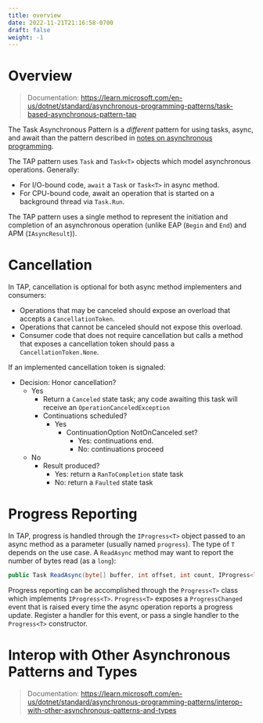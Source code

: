 ```yaml
---
title: overview
date: 2022-11-21T21:16:58-0700
draft: false
weight: -1
---
```


# Overview
> Documentation: https://learn.microsoft.com/en-us/dotnet/standard/asynchronous-programming-patterns/task-based-asynchronous-pattern-tap

The Task Asynchronous Pattern is a *different* pattern for using tasks, async, and await than the pattern described in [notes on asynchronous programming](../overview).

The TAP pattern uses `Task` and `Task<T>` objects which model asynchronous operations. Generally:
- For I/O-bound code, `await` a `Task` or `Task<T>` in async method.
- For CPU-bound code, await an operation that is started on a background thread via `Task.Run`.

The TAP pattern uses a single method to represent the initiation and completion of an asynchronous operation (unlike EAP (`Begin` and `End`) and APM (`IAsyncResult`)).

# Cancellation
In TAP, cancellation is optional for both async method implementers and consumers:
- Operations that may be canceled should expose an overload that accepts a `CancellationToken`. 
- Operations that cannot be canceled should not expose this overload.
- Consumer code that does not require cancellation but calls a method that exposes a cancellation token should pass a `CancellationToken.None`.

If an implemented cancellation token is signaled:
- Decision: Honor cancellation?
  - Yes
    - Return a `Canceled` state task; any code awaiting this task will receive an `OperationCanceledException`
    - Continuations scheduled?
      - Yes
        - ContinuationOption NotOnCanceled set?
          - Yes: continuations end.
          - No: continuations proceed
  - No
    - Result produced?
      - Yes: return a `RanToCompletion` state task
      - No: return a `Faulted` state task

# Progress Reporting
In TAP, progress is handled through the `IProgress<T>` object passed to an async method as a parameter (usually named `progress`). 
The type of `T` depends on the use case. A `ReadAsync` method may want to report the number of bytes read (as a `long`):
```cs
public Task ReadAsync(byte[] buffer, int offset, int count, IProgress<long> progress)
```

Progress reporting can be accomplished through the `Progress<T>` class which implements `IProgress<T>`. `Progress<T>` exposes a `ProgressChanged` event 
that is raised every time the async operation reports a progress update. Register a handler for this event, or pass a single handler to the `Progress<T>` constructor.

# Interop with Other Asynchronous Patterns and Types
> Documentation: https://learn.microsoft.com/en-us/dotnet/standard/asynchronous-programming-patterns/interop-with-other-asynchronous-patterns-and-types